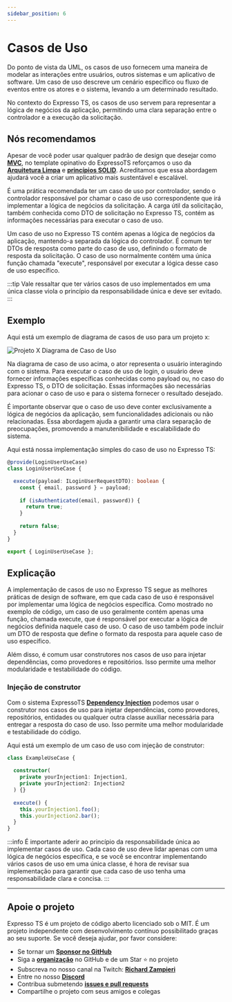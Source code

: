```yaml
---
sidebar_position: 6
---
```


# Casos de Uso

Do ponto de vista da UML, os casos de uso fornecem uma maneira de modelar as interações entre usuários, outros sistemas e um aplicativo de software. Um caso de uso descreve um cenário específico ou fluxo de eventos entre os atores e o sistema, levando a um determinado resultado. 

No contexto do Expresso TS, os casos de uso servem para representar a lógica de negócios da aplicação, permitindo uma clara separação entre o controlador e a execução da solicitação.

## Nós recomendamos

Apesar de você poder usar qualquer padrão de design que desejar como **[MVC](controller.md#a-mvc-approach)**, no template opinativo do ExpressoTS reforçamos o uso da **[Arquitetura Limpa](https://blog.cleancoder.com/uncle-bob/2012/08/13/the-clean-architecture.html)** e **[princípios SOLID](https://medium.com/backticks-tildes/the-s-o-l-i-d-princípios-em-imagens-b34ce2f1e898)**. Acreditamos que essa abordagem ajudará você a criar um aplicativo mais sustentável e escalável.

É uma prática recomendada ter um caso de uso por controlador, sendo o controlador responsável por chamar o caso de uso correspondente que irá implementar a lógica de negócios da solicitação. A carga útil da solicitação, também conhecida como DTO de solicitação no Expresso TS, contém as informações necessárias para executar o caso de uso.

Um caso de uso no Expresso TS contém apenas a lógica de negócios da aplicação, mantendo-a separada da lógica do controlador. É comum ter DTOs de resposta como parte do caso de uso, definindo o formato de resposta da solicitação. O caso de uso normalmente contém uma única função chamada "execute", responsável por executar a lógica desse caso de uso específico.

:::tip
Vale ressaltar que ter vários casos de uso implementados em uma única classe viola o princípio da responsabilidade única e deve ser evitado.
:::

## Exemplo

Aqui está um exemplo de diagrama de casos de uso para um projeto x:

![Projeto X Diagrama de Caso de Uso](./img/use-case-project-x.png)

Na diagrama de caso de uso acima, o ator representa o usuário interagindo com o sistema. Para executar o caso de uso de login, o usuário deve fornecer informações específicas conhecidas como payload ou, no caso do Expresso TS, o DTO de solicitação. Essas informações são necessárias para acionar o caso de uso e para o sistema fornecer o resultado desejado.

É importante observar que o caso de uso deve conter exclusivamente a lógica de negócios da aplicação, sem funcionalidades adicionais ou não relacionadas. Essa abordagem ajuda a garantir uma clara separação de preocupações, promovendo a manutenibilidade e escalabilidade do sistema.

Aqui está nossa implementação simples do caso de uso no Expresso TS:

```typescript
@provide(LoginUserUseCase)
class LoginUserUseCase {

  execute(payload: ILoginUserRequestDTO): boolean {
    const { email, password } = payload;
    
    if (isAuthenticated(email, password)) {
      return true;
    }
    
    return false;
  }
}

export { LoginUserUseCase };
```

## Explicação

A implementação de casos de uso no Expresso TS segue as melhores práticas de design de software, em que cada caso de uso é responsável por implementar uma lógica de negócios específica. Como mostrado no exemplo de código, um caso de uso geralmente contém apenas uma função, chamada execute, que é responsável por executar a lógica de negócios definida naquele caso de uso. O caso de uso também pode incluir um DTO de resposta que define o formato da resposta para aquele caso de uso específico.

Além disso, é comum usar construtores nos casos de uso para injetar dependências, como provedores e repositórios. Isso permite uma melhor modularidade e testabilidade do código.

### Injeção de construtor

Com o sistema ExpressoTS **[Dependency Injection](di.md)** podemos usar o construtor nos casos de uso para injetar dependências, como provedores, repositórios, entidades ou qualquer outra classe auxiliar necessária para entregar a resposta do caso de uso. Isso permite uma melhor modularidade e testabilidade do código.

Aqui está um exemplo de um caso de uso com injeção de construtor:

```typescript
class ExampleUseCase {
  
  constructor(
    private yourInjection1: Injection1, 
    private yourInjection2: Injection2
  ) {}  
  
  execute() {
    this.yourInjection1.foo();
    this.yourInjection2.bar();
  }
}
```

:::info
É importante aderir ao princípio da responsabilidade única ao implementar casos de uso. Cada caso de uso deve lidar apenas com uma lógica de negócios específica, e se você se encontrar implementando vários casos de uso em uma única classe, é hora de revisar sua implementação para garantir que cada caso de uso tenha uma responsabilidade clara e concisa.
:::

---

## Apoie o projeto

Expresso TS é um projeto de código aberto licenciado sob o MIT. É um projeto independente com desenvolvimento contínuo possibilitado graças ao seu suporte. Se você deseja ajudar, por favor considere:

- Se tornar um **[Sponsor no GitHub](https://github.com/sponsors/expressots)**
- Siga a **[organização](https://github.com/expressots)** no GitHub e de um Star ⭐ no projeto
- Subscreva no nosso canal na Twitch: **[Richard Zampieri](https://www.twitch.tv/richardzampieri)**
- Entre no nosso **[Discord](https://discord.com/invite/PyPJfGK)**
- Contribua submetendo **[issues e pull requests](https://github.com/expressots/expressots/issues/new/choose)**
- Compartilhe o projeto com seus amigos e colegas